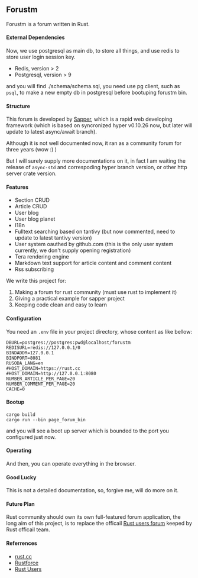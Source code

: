 ## Forustm

Forustm is a forum written in Rust.

#### External Dependencies

Now, we use postgresql as main db, to store all things, and use redis to store user login session key.

- Redis, version > 2
- Postgresql, version > 9

and you will find ./schema/schema.sql, you need use pg client, such as `psql`, to make a new empty db in postgresql before bootuping forustm bin.

#### Structure

This forum is developed by [Sapper](https://github.com/daogangtang/sapper), which is a rapid web developing framework (which is based on syncronized hyper v0.10.26 now, but later will update to latest async/await branch).

Although it is not well documented now, it ran as a community forum for three years (wow :) )

But I will surely supply more documentations on it, in fact I am waiting the release of `async-std` and correspoding hyper branch version, or other http server crate version.

#### Features

- Section CRUD
- Article CRUD
- User blog
- User blog planet
- I18n
- Fulltext searching based on tantivy (but now commented, need to update to latest tantivy version)
- User system oauthed by github.com (this is the only user system currently, we don't supply opening registration)
- Tera rendering engine
- Markdown text support for article content and comment content
- Rss subscribing

We write this project for:

1. Making a forum for rust community (must use rust to implement it)
2. Giving a practical example for sapper project
3. Keeping code clean and easy to learn

#### Configuration

You need an `.env` file in your project directory, whose content as like bellow:

```
DBURL=postgres://postgres:pwd@localhost/forustm
REDISURL=redis://127.0.0.1/0
BINDADDR=127.0.0.1
BINDPORT=8081
RUSODA_LANG=en
#HOST_DOMAIN=https://rust.cc
#HOST_DOMAIN=http://127.0.0.1:8080
NUMBER_ARTICLE_PER_PAGE=20
NUMBER_COMMENT_PER_PAGE=20
CACHE=0
```

#### Bootup

```
cargo build
cargo run --bin page_forum_bin
```

and you will see a boot up server which is bounded to the port you configured just now.

#### Operating

And then, you can operate everything in the browser.

#### Good Lucky

This is not a detailed documentation, so, forgive me, will do more on it.

#### Future Plan

Rust community should own its own full-featured forum application, the long aim of this project, is to replace the officail [Rust users forum](https://users.rust-lang.org/) keeped by Rust officail team.

#### Referrences

- [rust.cc](https://rust.cc)
- [Rustforce](https://rustforce.net)
- [Rust Users](https://users.rust-lang.org/)
